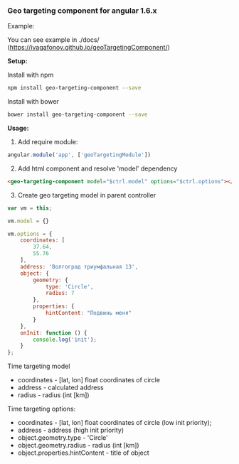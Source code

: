 ### Geo targeting component for angular 1.6.x

Example: 

You can see example in ./docs/ (https://ivagafonov.github.io/geoTargetingComponent/)

**Setup:**

Install with npm
```bash
npm install geo-targeting-component --save
```

Install with bower
```bash
bower install geo-targeting-component --save
```

**Usage:**

1. Add require module:
```js
angular.module('app', ['geoTargetingModule'])
```

2. Add html component and resolve 'model' dependency
```html
<geo-targeting-component model="$ctrl.model" options="$ctrl.options"></geo-targeting-component>
```

3. Create geo targeting model in parent controller
```js
var vm = this;

vm.model = {}

vm.options = {
    coordinates: [
        37.64,
        55.76
    ],
    address: 'Волгоград триумфальная 13',
    object: {
        geometry: {
            type: 'Circle',
            radius: 7
        },
        properties: {
            hintContent: "Подвинь меня"
        }
    },
    onInit: function () {
        console.log('init');
    }
};
```

Time targeting model
* coordinates - [lat, lon] float coordinates of circle
* address - calculated address
* radius - radius (int [km])

Time targeting  options:
* coordinates - [lat, lon] float coordinates of circle (low init priority);
* address - address (high init priority)
* object.geometry.type - 'Circle'
* object.geometry.radius - radius (int [km])
* object.properties.hintContent - title of object